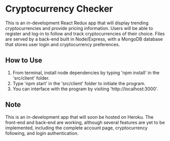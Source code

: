 # Cryptocurrency Checker
This is an in-development React Redux app that will display trending cryptocurrencies and provide pricing information. Users will be able to register and log-in to follow and track cryptocurrencies of their choice. Files are served by a back-end built in Node/Express, with a MongoDB database that stores user login and cryptocurrency preferences.

## How to Use
1. From terminal, install node dependencies by typing 'npm install' in the 'src/client' folder.
2. Type 'npm start' in the 'src/client' folder to initiate the program.
3. You can interface with the program by visiting 'http://localhost:3000'.

## Note
This is an in-development app that will soon be hosted on Heroku. The front-end and back-end are working, although several features are yet to be implemented, including the complete account page, cryptocurrency following, and login authentication.
